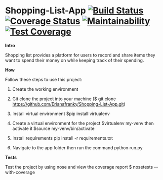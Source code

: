 # Shopping-List-App  [![Build Status](https://travis-ci.org/Erianafranky/Shopping-List-App.svg?branch=develop)](https://travis-ci.org/Erianafranky/Shopping-List-App)   [![Coverage Status](https://coveralls.io/repos/github/Erianafranky/Shopping-List-App/badge.svg?branch=master)](https://coveralls.io/github/Erianafranky/Shopping-List-App?branch=master)                                                 [![Maintainability](https://api.codeclimate.com/v1/badges/1dd2e2cc417438c48b2e/maintainability)](https://codeclimate.com/github/Erianafranky/Shopping-List-App/maintainability) [![Test Coverage](https://api.codeclimate.com/v1/badges/1dd2e2cc417438c48b2e/test_coverage)](https://codeclimate.com/github/Erianafranky/Shopping-List-App/test_coverage)

**Intro**

Shopping list provides a platform for users to record and share items they want to spend their money on while keeping track of their spending.

**How**

Follow these steps to use this project:

1. Create the working environment

2. Git clone the project into your machine ($ git clone https://github.com/Erianafranky/Shopping-List-App.git)

3. Install virtual environment $pip install virtualenv

4. Create a virtual environment for the project $virtualenv my-venv then activate it $source my-venv/bin/activate

5. Install requirements pip install -r requirements.txt

6. Navigate to the app folder then run the command python run.py

**Tests**

Test the project by using nose and view the coverage report $ nosetests --with-coverage


